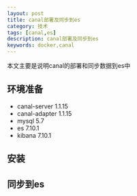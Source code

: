 ```yaml
---
layout: post
title: canal部署及同步到es
category: 技术
tags: [canal,es]
description: canal部署及同步到es
keywords: docker,canal
---
```


本文主要是说明canal的部署和同步数据到es中

## 环境准备

- canal-server 1.1.15 
- canal-adapter 1.1.15 
- mysql 5.7
- es 7.10.1
- kibana 7.10.1


## 安装

## 同步到es